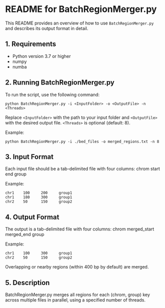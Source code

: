 # README for BatchRegionMerger.py

This README provides an overview of how to use `BatchRegionMerger.py` and describes its output format in detail.

## 1. Requirements
- Python version 3.7 or higher
- numpy
- numba

## 2. Running BatchRegionMerger.py

To run the script, use the following command:

    python BatchRegionMerger.py -i <InputFolder> -o <OutputFile> -n <Threads>

Replace `<InputFolder>` with the path to your input folder and `<OutputFile>` with the desired output file.
`<Threads>` is optional (default: 8).

Example:

    python BatchRegionMerger.py -i ./bed_files -o merged_regions.txt -n 8

## 3. Input Format

Each input file should be a tab-delimited file with four columns:
    chrom  start  end  group

Example:

    chr1    100     200     group1
    chr1    180     300     group1
    chr2    50      150     group2

## 4. Output Format

The output is a tab-delimited file with four columns:
    chrom   merged_start   merged_end   group

Example:

    chr1    100     300     group1
    chr2    50      150     group2

Overlapping or nearby regions (within 400 bp by default) are merged.

## 5. Description

BatchRegionMerger.py merges all regions for each (chrom, group) key across multiple files in parallel, using a specified number of threads.
